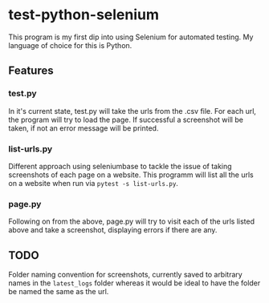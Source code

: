 # test-python-selenium

This program is my first dip into using Selenium for automated testing. My language of choice for this is Python.

## Features

### test.py
In it's current state, test.py will take the urls from the .csv file. For each url, the program will try to load the page. If successful a screenshot will be taken, if not an error message will be printed.

### list-urls.py
Different approach using seleniumbase to tackle the issue of taking screenshots of each page on a website. This programm will list all the urls on a website when run via ```pytest -s list-urls.py```.

### page.py
Following on from the above, page.py will try to visit each of the urls listed above and take a screenshot, displaying errors if there are any. 

## TODO

Folder naming convention for screenshots, currently saved to arbitrary names in the ```latest_logs``` folder whereas it would be ideal to have the folder be named the same as the url. 
